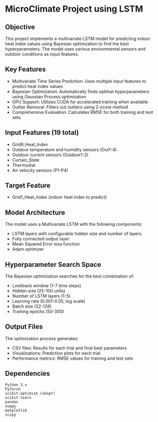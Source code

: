 # MicroClimate Project using LSTM

## Objective
This project implements a multivariate LSTM model for predicting indoor heat index values using Bayesian optimization to find the best hyperparameters. The model uses various environmental sensors and outdoor conditions as input features.

## Key Features
- Multivariate Time Series Prediction: Uses multiple input features to predict heat index values
- Bayesian Optimization: Automatically finds optimal hyperparameters using Gaussian Process optimization
- GPU Support: Utilizes CUDA for accelerated training when available
- Outlier Removal: Filters out outliers using Z-score method
- Comprehensive Evaluation: Calculates RMSE for both training and test sets

## Input Features (19 total)
- Grid9_Heat_Index
- Outdoor temperature and humidity sensors (Out1-4)
- Outdoor current sensors (Outdoor1-2)
- Curtain_State
- Thermostat
- Air velocity sensors (P1-P4)
## Target Feature
- Grid1_Heat_Index (indoor heat index to predict)

## Model Architecture
The model uses a Multivariate LSTM with the following components:
- LSTM layers with configurable hidden size and number of layers
- Fully connected output layer
- Mean Squared Error loss function
- Adam optimizer

## Hyperparameter Search Space
The Bayesian optimization searches for the best combination of:
- Lookback window (1-7 time steps)
- Hidden size (25-100 units)
- Number of LSTM layers (1-5)
- Learning rate (0.001-0.05, log scale)
- Batch size (32-128)
- Training epochs (50-300)

## Output Files
The optimization process generates:
- CSV files: Results for each trial and final best parameters
- Visualizations: Prediction plots for each trial
- Performance metrics: RMSE values for training and test sets
  
## Dependencies
```
Python 3.x
PyTorch
scikit-optimize (skopt)
scikit-learn
pandas
numpy
matplotlib
scipy
```
